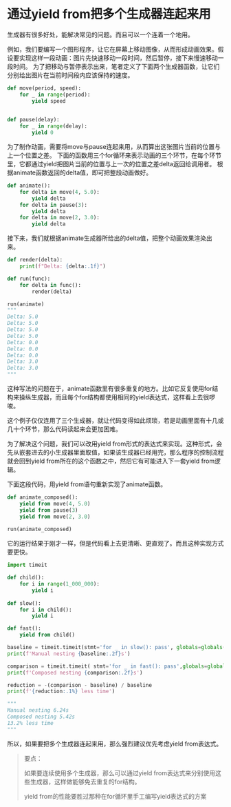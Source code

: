 # 通过yield from把多个生成器连起来用

生成器有很多好处，能解决常见的问题。而且可以一个连着一个地用。

例如，我们要编写一个图形程序，让它在屏幕上移动图像，从而形成动画效果。假设要实现这样一段动画：图片先快速移动一段时间，然后暂停，接下来慢速移动一段时间。
为了把移动与暂停表示出来，笔者定义了下面两个生成器函数，让它们分别给出图片在当前时间段内应该保持的速度。

```python
def move(period, speed):
    for _ in range(period):
        yield speed

        
def pause(delay):
    for _ in range(delay):
        yield 0
```

为了制作动画，需要将move与pause连起来用，从而算出这张图片当前的位置与上一个位置之差。
下面的函数用三个for循环来表示动画的三个环节，在每个环节里，它都通过yield把图片当前的位置与上一次的位置之差delta返回给调用者。
根据animate函数返回的delta值，即可把整段动画做好。

```python
def animate():    
    for delta in move(4, 5.0):        
        yield delta    
    for delta in pause(3):        
        yield delta    
    for delta in move(2, 3.0):        
        yield delta        
```

接下来，我们就根据animate生成器所给出的delta值，把整个动画效果渲染出来。

```python
def render(delta):
    print(f"Delta: {delta:.1f}")

def run(func):
    for delta in func():
        render(delta)

run(animate)
"""
Delta: 5.0
Delta: 5.0
Delta: 5.0
Delta: 5.0
Delta: 0.0
Delta: 0.0
Delta: 0.0
Delta: 3.0
Delta: 3.0
"""
```

这种写法的问题在于，animate函数里有很多重复的地方。比如它反复使用for结构来操纵生成器，而且每个for结构都使用相同的yield表达式，这样看上去很啰唆。

这个例子仅仅连用了三个生成器，就让代码变得如此烦琐，若是动画里面有十几或几十个环节，那么代码读起来会更加困难。



为了解决这个问题，我们可以改用yield from形式的表达式来实现。这种形式，会先从嵌套进去的小生成器里面取值，如果该生成器已经用完，那么程序的控制流程就会回到yield from所在的这个函数之中，然后它有可能进入下一套yield from逻辑。

下面这段代码，用yield from语句重新实现了animate函数。

```python
def animate_composed():    
    yield from move(4, 5.0)    
    yield from pause(3)    
    yield from move(2, 3.0)
    
run(animate_composed)
```

它的运行结果于刚才一样，但是代码看上去更清晰、更直观了。而且这种实现方式要更快。

```python
import timeit

def child():    
    for i in range(1_000_000):        
        yield i
        
def slow():    
    for i in child():        
        yield i

def fast():    
    yield from child()

baseline = timeit.timeit(stmt='for _ in slow(): pass', globals=globals(),number=50)
print(f'Manual nesting {baseline:.2f}s')

comparison = timeit.timeit( stmt='for _ in fast(): pass',globals=globals(),number=50)
print(f'Composed nesting {comparison:.2f}s')

reduction = -(comparison - baseline) / baseline
print(f'{reduction:.1%} less time')

"""
Manual nesting 6.24s
Composed nesting 5.42s
13.2% less time
"""
```

所以，如果要把多个生成器连起来用，那么强烈建议优先考虑yield from表达式。



> 要点：
>
> 如果要连续使用多个生成器，那么可以通过yield from表达式来分别使用这些生成器，这样做能够免去重复的for结构。
>
> yield from的性能要胜过那种在for循环里手工编写yield表达式的方案